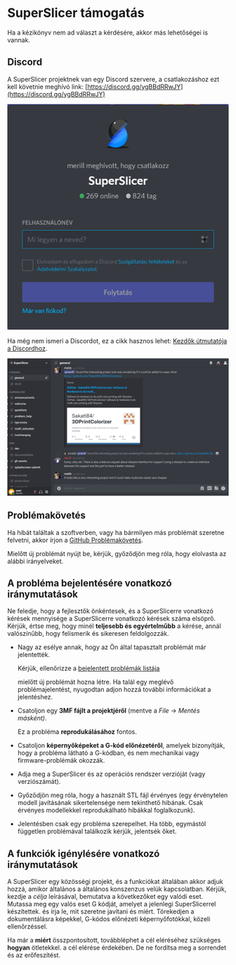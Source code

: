 # SuperSlicer támogatás

Ha a kézikönyv nem ad választ a kérdésére, akkor más lehetőségei is vannak.

## Discord

A SuperSlicer projektnek van egy Discord szervere, a csatlakozáshoz ezt kell követnie meghívó link: [https://discord.gg/ygBBdRRwJY](https://discord.gg/ygBBdRRwJY)

![Megh&#xED;v&#xF3;](../.gitbook/assets/getting-support_001.png)

Ha még nem ismeri a Discordot, ez a cikk hasznos lehet: [Kezdők útmutatója a Discordhoz](https://support.discord.com/hc/en-us/articles/360045138571-Beginner-s-Guide-to-Discord).

![A SuperSlicer Discord oldala](../.gitbook/assets/getting-support_002.jpg)

## Problémakövetés

Ha hibát találtak a szoftverben, vagy ha bármilyen más problémát szeretne felvetni, akkor írjon a [GitHub Problémakövetés](https://github.com/supermerill/SuperSlicer/issues).

Mielőtt új problémát nyújt be, kérjük, győződjön meg róla, hogy elolvasta az alábbi irányelveket.

## A probléma bejelentésére vonatkozó iránymutatások

Ne feledje, hogy a fejlesztők önkéntesek, és a SuperSlicerre vonatkozó kérések mennyisége a SuperSlicerre vonatkozó kérések száma elsöprő. Kérjük, értse meg, hogy minél **teljesebb és egyértelműbb** a kérése, annál valószínűbb, hogy felismerik és sikeresen feldolgozzák.

* Nagy az esélye annak, hogy az Ön által tapasztalt problémát már jelentették.

  Kérjük, ellenőrizze a [bejelentett problémák listája](https://github.com/supermerill/SuperSlicer/issues)

  mielőtt új problémát hozna létre. Ha talál egy meglévő problémajelentést, nyugodtan adjon hozzá további információkat a jelentéshez.

* Csatoljon egy **3MF fájlt a projektjéről** \(mentve a _File_ -&gt; _Mentés másként\)_.

  Ez a probléma **reprodukálásához** fontos.

* Csatoljon **képernyőképeket a G-kód előnézetéről**, amelyek bizonyítják, hogy a probléma látható a G-kódban, és nem mechanikai vagy firmware-problémák okozzák.
* Adja meg a SuperSlicer és az operációs rendszer verzióját \(vagy verziószámát\).
* Győződjön meg róla, hogy a használt STL fájl érvényes \(egy érvénytelen modell javításának sikertelensége nem tekinthető hibának. Csak érvényes modellekkel reprodukálható hibákkal foglalkozunk\).
* Jelentésben csak egy probléma szerepelhet. Ha több, egymástól független problémával találkozik kérjük, jelentsék őket.

## A funkciók igénylésére vonatkozó iránymutatások

A SuperSlicer egy közösségi projekt, és a funkciókat általában akkor adjuk hozzá, amikor általános a általános konszenzus velük kapcsolatban. Kérjük, kezdje a _célja_ leírásával, bemutatva a következőket egy valódi eset. Mutassa meg egy valós eset G kódját, amelyet a jelenlegi SuperSlicerrel készítettek. és írja le, mit szeretne javítani és miért. Törekedjen a dokumentálásra képekkel, G-kódos előnézeti képernyőfotókkal, közeli ellenőrzéssel.

Ha már a **miért** összpontosított, továbbléphet a cél eléréséhez szükséges **hogyan** ötletekkel. a cél elérése érdekében. De ne fordítsa meg a sorrendet és az erőfeszítést.

